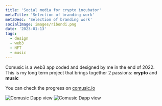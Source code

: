 ```yaml
---
title: 'Social media for crypto incubator' 
metaTitle: 'Selection of branding work'
metaDesc: 'Selection of branding work'
socialImage: images/ribondi.png
date: '2023-01-13'
tags:
  - design
  - web3
  - NFT
  - music
---
```


Comusic is a web3 app coded and designed by me in the end of 2022.  
This is my long term project that brings together 2 passions: **crypto** and **music**

You can check the progress on [comusic.io](http://www.comusic.io)

![Comusic Dapp view](/images/branding/ribondi/ribondi.png)
![Comusic Dapp view](/images/branding/ribondi/revista.png)

